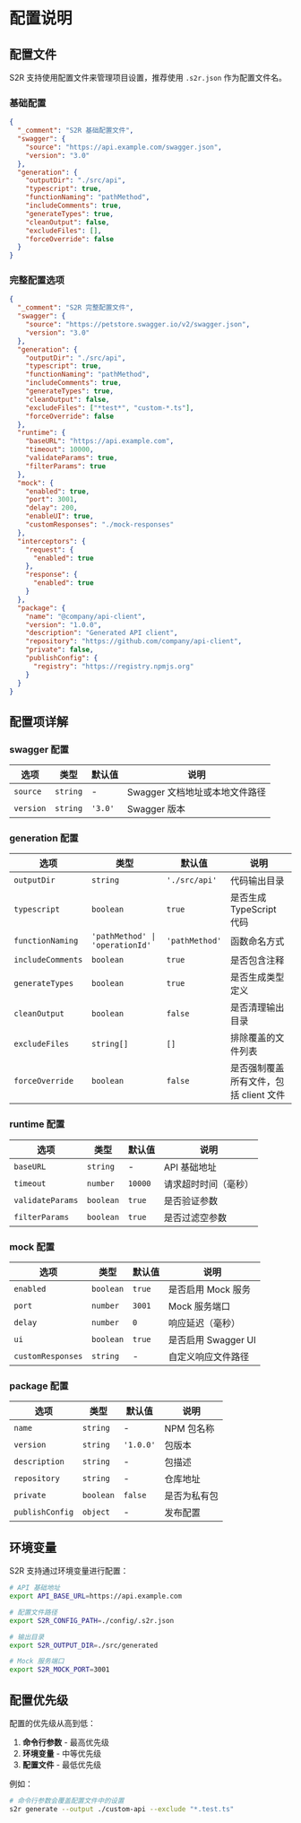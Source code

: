 # 配置说明

## 配置文件

S2R 支持使用配置文件来管理项目设置，推荐使用 `.s2r.json` 作为配置文件名。

### 基础配置

```json
{
  "_comment": "S2R 基础配置文件",
  "swagger": {
    "source": "https://api.example.com/swagger.json",
    "version": "3.0"
  },
  "generation": {
    "outputDir": "./src/api",
    "typescript": true,
    "functionNaming": "pathMethod",
    "includeComments": true,
    "generateTypes": true,
    "cleanOutput": false,
    "excludeFiles": [],
    "forceOverride": false
  }
}
```

### 完整配置选项

```json
{
  "_comment": "S2R 完整配置文件",
  "swagger": {
    "source": "https://petstore.swagger.io/v2/swagger.json",
    "version": "3.0"
  },
  "generation": {
    "outputDir": "./src/api",
    "typescript": true,
    "functionNaming": "pathMethod",
    "includeComments": true,
    "generateTypes": true,
    "cleanOutput": false,
    "excludeFiles": ["*test*", "custom-*.ts"],
    "forceOverride": false
  },
  "runtime": {
    "baseURL": "https://api.example.com",
    "timeout": 10000,
    "validateParams": true,
    "filterParams": true
  },
  "mock": {
    "enabled": true,
    "port": 3001,
    "delay": 200,
    "enableUI": true,
    "customResponses": "./mock-responses"
  },
  "interceptors": {
    "request": {
      "enabled": true
    },
    "response": {
      "enabled": true
    }
  },
  "package": {
    "name": "@company/api-client",
    "version": "1.0.0",
    "description": "Generated API client",
    "repository": "https://github.com/company/api-client",
    "private": false,
    "publishConfig": {
      "registry": "https://registry.npmjs.org"
    }
  }
}
```

## 配置项详解

### swagger 配置

| 选项 | 类型 | 默认值 | 说明 |
|------|------|--------|------|
| `source` | `string` | - | Swagger 文档地址或本地文件路径 |
| `version` | `string` | `'3.0'` | Swagger 版本 |

### generation 配置

| 选项 | 类型 | 默认值 | 说明 |
|------|------|--------|------|
| `outputDir` | `string` | `'./src/api'` | 代码输出目录 |
| `typescript` | `boolean` | `true` | 是否生成 TypeScript 代码 |
| `functionNaming` | `'pathMethod' \| 'operationId'` | `'pathMethod'` | 函数命名方式 |
| `includeComments` | `boolean` | `true` | 是否包含注释 |
| `generateTypes` | `boolean` | `true` | 是否生成类型定义 |
| `cleanOutput` | `boolean` | `false` | 是否清理输出目录 |
| `excludeFiles` | `string[]` | `[]` | 排除覆盖的文件列表 |
| `forceOverride` | `boolean` | `false` | 是否强制覆盖所有文件，包括 client 文件 |

### runtime 配置

| 选项 | 类型 | 默认值 | 说明 |
|------|------|--------|------|
| `baseURL` | `string` | - | API 基础地址 |
| `timeout` | `number` | `10000` | 请求超时时间（毫秒） |
| `validateParams` | `boolean` | `true` | 是否验证参数 |
| `filterParams` | `boolean` | `true` | 是否过滤空参数 |

### mock 配置

| 选项 | 类型 | 默认值 | 说明 |
|------|------|--------|------|
| `enabled` | `boolean` | `true` | 是否启用 Mock 服务 |
| `port` | `number` | `3001` | Mock 服务端口 |
| `delay` | `number` | `0` | 响应延迟（毫秒） |
| `ui` | `boolean` | `true` | 是否启用 Swagger UI |
| `customResponses` | `string` | - | 自定义响应文件路径 |

### package 配置

| 选项 | 类型 | 默认值 | 说明 |
|------|------|--------|------|
| `name` | `string` | - | NPM 包名称 |
| `version` | `string` | `'1.0.0'` | 包版本 |
| `description` | `string` | - | 包描述 |
| `repository` | `string` | - | 仓库地址 |
| `private` | `boolean` | `false` | 是否为私有包 |
| `publishConfig` | `object` | - | 发布配置 |

## 环境变量

S2R 支持通过环境变量进行配置：

```bash
# API 基础地址
export API_BASE_URL=https://api.example.com

# 配置文件路径
export S2R_CONFIG_PATH=./config/.s2r.json

# 输出目录
export S2R_OUTPUT_DIR=./src/generated

# Mock 服务端口
export S2R_MOCK_PORT=3001
```

## 配置优先级

配置的优先级从高到低：

1. **命令行参数** - 最高优先级
2. **环境变量** - 中等优先级
3. **配置文件** - 最低优先级

例如：

```bash
# 命令行参数会覆盖配置文件中的设置
s2r generate --output ./custom-api --exclude "*.test.ts"
```